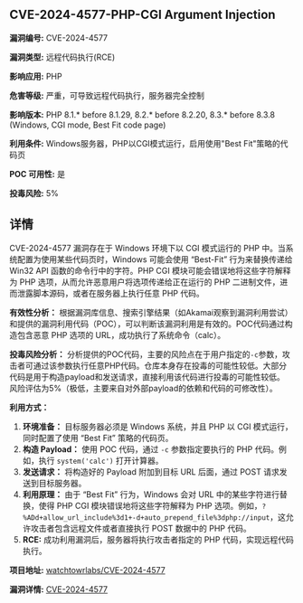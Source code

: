 ## CVE-2024-4577-PHP-CGI Argument Injection

**漏洞编号:** CVE-2024-4577

**漏洞类型:** 远程代码执行(RCE)

**影响应用:** PHP

**危害等级:** 严重，可导致远程代码执行，服务器完全控制

**影响版本:** PHP 8.1.* before 8.1.29, 8.2.* before 8.2.20, 8.3.* before 8.3.8 (Windows, CGI mode, Best Fit code page)

**利用条件:** Windows服务器，PHP以CGI模式运行，启用使用"Best Fit"策略的代码页

**POC 可用性:** 是

**投毒风险:** 5%

## 详情

CVE-2024-4577 漏洞存在于 Windows 环境下以 CGI 模式运行的 PHP 中。当系统配置为使用某些代码页时，Windows 可能会使用 “Best-Fit” 行为来替换传递给 Win32 API 函数的命令行中的字符。PHP CGI 模块可能会错误地将这些字符解释为 PHP 选项，从而允许恶意用户将选项传递给正在运行的 PHP 二进制文件，进而泄露脚本源码，或者在服务器上执行任意 PHP 代码。

**有效性分析：**
根据漏洞库信息、搜索引擎结果（如Akamai观察到漏洞利用尝试）和提供的漏洞利用代码（POC），可以判断该漏洞利用是有效的。POC代码通过构造包含恶意 PHP 选项的 URL，成功执行了系统命令（calc）。

**投毒风险分析：**
分析提供的POC代码，主要的风险点在于用户指定的`-c`参数，攻击者可通过该参数执行任意PHP代码。仓库本身存在投毒的可能性较低。大部分代码是用于构造payload和发送请求，直接利用该代码进行投毒的可能性较低。 风险评估为5%（极低，主要来自对外部payload的依赖和代码的可修改性）。

**利用方式：**
1.  **环境准备：** 目标服务器必须是 Windows 系统，并且 PHP 以 CGI 模式运行，同时配置了使用 “Best Fit” 策略的代码页。
2.  **构造 Payload：** 使用 POC 代码，通过 `-c` 参数指定要执行的 PHP 代码。例如，执行 `system('calc')` 打开计算器。
3.  **发送请求：** 将构造好的 Payload 附加到目标 URL 后面，通过 POST 请求发送到目标服务器。
4.  **利用原理：**  由于 “Best Fit” 行为，Windows 会对 URL 中的某些字符进行替换，使得 PHP CGI 模块错误地将这些字符解释为 PHP 选项。例如，`?%ADd+allow_url_include%3d1+-d+auto_prepend_file%3dphp://input`，这允许攻击者包含远程文件或者直接执行 POST 数据中的 PHP 代码。
5.  **RCE:** 成功利用漏洞后，服务器将执行攻击者指定的 PHP 代码，实现远程代码执行。

**项目地址:** [watchtowrlabs/CVE-2024-4577](https://github.com/watchtowrlabs/CVE-2024-4577)

**漏洞详情:** [CVE-2024-4577](https://nvd.nist.gov/vuln/detail/CVE-2024-4577)